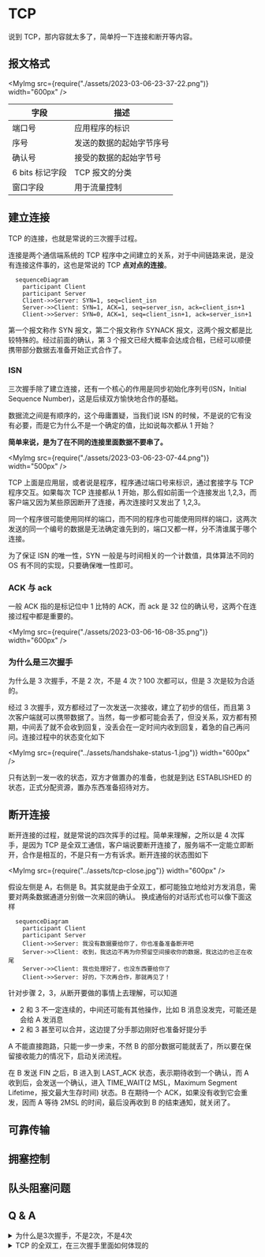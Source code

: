 # TCP

说到 TCP，那内容就太多了，简单捋一下连接和断开等内容。

## 报文格式

<MyImg src={require("./assets/2023-03-06-23-37-22.png")} width="600px" />

| 字段            | 描述                     |
| --------------- | ------------------------ |
| 端口号          | 应用程序的标识           |
| 序号            | 发送的数据的起始字节序号 |
| 确认号          | 接受的数据的起始字节号   |
| 6 bits 标记字段 | TCP 报文的分类           |
| 窗口字段        | 用于流量控制             |

## 建立连接

TCP 的连接，也就是常说的三次握手过程。

连接是两个通信端系统的 TCP 程序中之间建立的关系，对于中间链路来说，是没有连接这件事的，这也是常说的 TCP **点对点的连接**。

```mermaid
  sequenceDiagram
    participant Client
    participant Server
    Client->>Server: SYN=1, seq=client_isn
    Server->>Client: SYN=1, ACK=1, seq=server_isn, ack=client_isn+1
    Client->>Server: SYN=0, ACK=1, seq=client_isn+1, ack=server_isn+1
```

第一个报文称作 SYN 报文，第二个报文称作 SYNACK 报文，这两个报文都是比较特殊的。经过前面的确认，第 3 个报文已经大概率会达成合租，已经可以顺便携带部分数据去准备开始正式合作了。

### ISN

三次握手除了建立连接，还有一个核心的作用是同步初始化序列号(ISN，Initial Sequence Number)，这是后续双方愉快地合作的基础。

数据流之间是有顺序的，这个毋庸置疑，当我们说 ISN 的时候，不是说的它有没有必要，而是它为什么不是一个确定的值，比如说每次都从 1 开始？

**简单来说，是为了在不同的连接里面数据不要串了。**

<MyImg src={require("./assets/2023-03-06-23-07-44.png")} width="500px" />

TCP 上面是应用层，或者说是程序，程序通过端口号来标识，通过套接字与 TCP 程序交互。如果每次 TCP 连接都从 1 开始，那么假如前面一个连接发出 1,2,3，而客户端又因为某些原因断开了连接，再次连接时又发出了 1,2,3。

同一个程序很可能使用同样的端口，而不同的程序也可能使用同样的端口，这两次发送的同一个编号的数据是无法确定谁先到的，端口又都一样，分不清谁属于哪个连接。

为了保证 ISN 的唯一性，SYN 一般是与时间相关的一个计数值，具体算法不同的 OS 有不同的实现，只要确保唯一性即可。

### ACK 与 ack

一般 ACK 指的是标记位中 1 比特的 ACK，而 ack 是 32 位的确认号，这两个在连接过程中都是重要的。

<MyImg src={require("./assets/2023-03-06-16-08-35.png")} width="600px" />

### 为什么是三次握手

为什么是 3 次握手，不是 2 次，不是 4 次？100 次都可以，但是 3 次是较为合适的。

经过 3 次握手，双方都经过了一次发送一次接收，建立了初步的信任，而且第 3 次客户端就可以携带数据了。当然，每一步都可能会丢了，但没关系，双方都有预期，中间丢了就不会收到回复，没丢会在一定时间内收到回复，着急的自己再问问。连接过程中的状态变化如下

<MyImg src={require("../assets/handshake-status-1.jpg")} width="600px" />

只有达到一发一收的状态，双方才做置办的准备，也就是到达 ESTABLISHED 的状态，正式分配资源，置办东西准备招待对方。

## 断开连接

断开连接的过程，就是常说的四次挥手的过程。简单来理解，之所以是 4 次挥手，是因为 TCP 是全双工通信，客户端说要断开连接了，服务端不一定能立即断开，合作是相互的，不是只有一方有诉求。断开连接的状态图如下

<MyImg src={require("../assets/tcp-close.jpg")} width="600px" />

假设左侧是 A，右侧是 B。其实就是由于全双工，都可能独立地给对方发消息，需要对两条数据通道分别做一次来回的确认。
换成通俗的对话形式也可以像下面这样

```mermaid
  sequenceDiagram
    participant Client
    participant Server
    Client->>Server: 我没有数据要给你了，你也准备准备断开吧
    Server->>Client: 收到，我这边不再为你预留空间接收你的数据，我这边的也正在收尾
    Server->>Client: 我也处理好了，也没东西要给你了
    Client->>Server: 好的，下次再合作，那就再见了！
```

针对步骤 2，3，从断开要做的事情上去理解，可以知道

- 2 和 3 不一定连续的，中间还可能有其他操作，比如 B 消息没发完，可能还是会给 A 发消息
- 2 和 3 甚至可以合并，这边提了分手那边刚好也准备好提分手

A 不能直接跑路，只能一步一步来，不然 B 的部分数据可能就丢了，所以要在保留接收能力的情况下，启动关闭流程。

在 B 发送 FIN 之后，B 进入到 LAST_ACK 状态，表示期待收到一个确认，而 A 收到后，会发送一个确认，进入 TIME_WAIT(2 MSL，Maximum Segment Lifetime，报文最大生存时间) 状态。B 在期待一个 ACK，如果没有收到它会重发，因而 A 等待 2MSL 的时间，最后没再收到 B 的结束通知，就关闭了。

<!-- TCP的理解还差很多，尤其是它的顺序问题，队头阻塞问题。 -->

## 可靠传输

## 拥塞控制

## 队头阻塞问题

## Q & A

<details>
  <summary>为什么是3次握手，不是2次，不是4次</summary>
  <div>100次都可以，但是3次是较为合适的。经过3次握手，双方都经过了一次发送一次接收，建立了初步的信任，而且第3次客户端就可以携带数据了。当然，每一步都可能会丢了，但没关系，双方都有预期，中间丢了就不会收到回复，没丢会在一定时间内收到回复，着急的自己再问问。只有达到一发一收的状态，双方才做置办的准备，分配资源，置办东西准备招待对方。</div>
</details>

<details>
  <summary>TCP 的全双工，在三次握手里面如何体现的</summary>
  <div></div>
</details>
